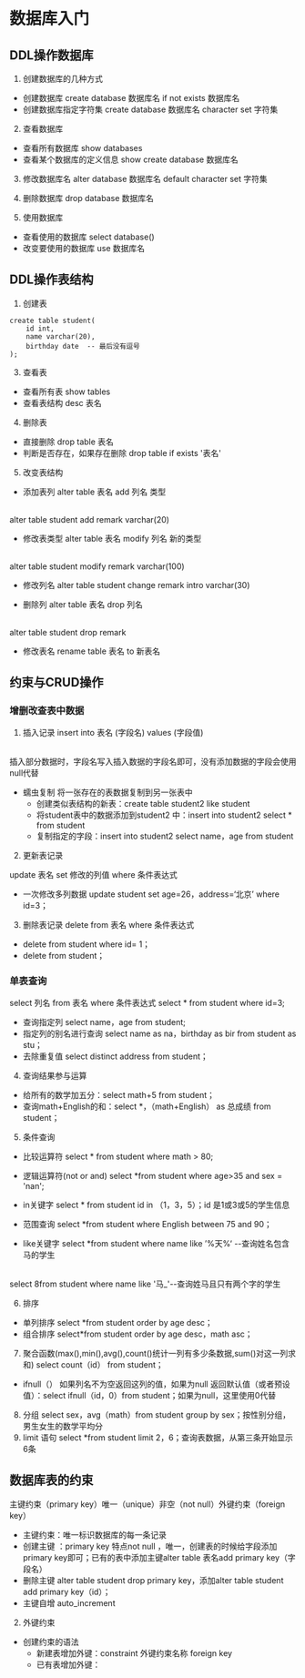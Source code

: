 # 数据库入门
## DDL操作数据库

1. 创建数据库的几种方式
- 创建数据库
create database 数据库名 if not exists 数据库名
- 创建数据库指定字符集
create database 数据库名 character set 字符集
2. 查看数据库
- 查看所有数据库
show databases
- 查看某个数据库的定义信息
show create database 数据库名

3. 修改数据库名
alter database 数据库名 default character set 字符集

4. 删除数据库
drop database 数据库名

5. 使用数据库
- 查看使用的数据库
select database()
- 改变要使用的数据库
use 数据库名

## DDL操作表结构
1. 创建表
```
create table student(
    id int,
    name varchar(20),
    birthday date  -- 最后没有逗号
);
```

3. 查看表
- 查看所有表
show tables
- 查看表结构
desc 表名
4. 删除表
- 直接删除
drop table 表名
- 判断是否存在，如果存在删除
drop table if exists '表名'
5. 改变表结构
- 添加表列
alter table 表名 add 列名 类型
</br>
alter table student add remark varchar(20)

- 修改表类型
alter table 表名 modify 列名 新的类型
</br>
alter table student modify remark varchar(100)

- 修改列名
alter table student change remark intro varchar(30)

- 删除列
alter table 表名 drop 列名
</br>
alter table student drop remark

- 修改表名
rename table 表名 to 新表名

## 约束与CRUD操作

### 增删改查表中数据
1. 插入记录
insert into 表名 (字段名) values (字段值)
</br>
插入部分数据时，字段名写入插入数据的字段名即可，没有添加数据的字段会使用null代替

- 蠕虫复制
将一张存在的表数据复制到另一张表中
    - 创建类似表结构的新表：create table student2 like student
    - 将student表中的数据添加到student2 中：insert into student2 select * from student
    - 复制指定的字段：insert into student2 select name，age from student

2. 更新表记录

update 表名 set 修改的列值 where 条件表达式
- 一次修改多列数据
update student set age=26，address=‘北京’ where id=3；

3. 删除表记录
delete from 表名 where 条件表达式
- delete from student where id= 1；
- delete from student；

### 单表查询
select 列名 from 表名 where 条件表达式
select * from student where id=3;
- 查询指定列
select name，age from student;
- 指定列的别名进行查询
select name as na，birthday as bir from student as stu；
- 去除重复值
select distinct address from student；
4. 查询结果参与运算
- 给所有的数学加五分：select math+5 from student；
- 查询math+English的和：select *，（math+English） as 总成绩 from student；
5. 条件查询
- 比较运算符
select * from student where math > 80;
- 逻辑运算符(not or and)
select *from student where age>35 and sex = 'nan';
- in关键字
select * from student id in （1，3，5）；id 是1或3或5的学生信息

- 范围查询
select *from student where English between 75 and 90；

- like关键字
select *from student where name like ’%天%‘ --查询姓名包含马的学生
<br/>
select 8from student where name like '马_'--查询姓马且只有两个字的学生

6. 排序
- 单列排序
select *from student order by age desc；
- 组合排序
select*from student order by age desc，math asc；

7. 聚合函数(max(),min(),avg(),count()统计一列有多少条数据,sum()对这一列求和)
select count（id） from student；
- ifnull（）
如果列名不为空返回这列的值，如果为null 返回默认值（或者预设值）：select ifnull（id，0）from student；如果为null，这里使用0代替
8. 分组
select sex，avg（math）from student group by sex；按性别分组，男生女生的数学平均分
9. limit 语句
select *from student limit 2，6；查询表数据，从第三条开始显示6条
## 数据库表的约束
主键约束（primary key）唯一（unique）非空（not null）外键约束（foreign key）
- 主键约束：唯一标识数据库的每一条记录
- 创建主键 ：primary key 特点not null ，唯一，创建表的时候给字段添加primary key即可；已有的表中添加主键alter table 表名add primary key（字段名）
- 删除主键 alter table student drop primary key，添加alter table student add primary key（id）；
- 主键自增 auto_increment
2. 外键约束
- 创建约束的语法
    - 新建表增加外键：constraint 外键约束名称 foreign key
    - 已有表增加外键：